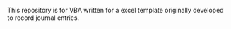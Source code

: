 
This repository is for VBA written for a excel template originally developed to record journal entries.
